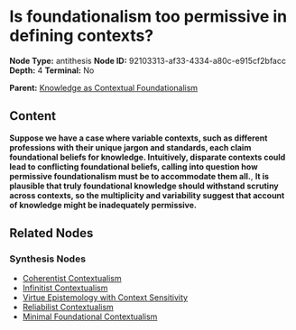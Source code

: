 # Is foundationalism too permissive in defining contexts?

**Node Type:** antithesis
**Node ID:** 92103313-af33-4334-a80c-e915cf2bfacc
**Depth:** 4
**Terminal:** No

**Parent:** [Knowledge as Contextual Foundationalism](knowledge-as-contextual-foundationalism-synthesis-5028d272-b1d7-4a0f-8990-e29c517840eb.md)

## Content

**Suppose we have a case where variable contexts, such as different professions with their unique jargon and standards, each claim foundational beliefs for knowledge. Intuitively, disparate contexts could lead to conflicting foundational beliefs, calling into question how permissive foundationalism must be to accommodate them all.**, **It is plausible that truly foundational knowledge should withstand scrutiny across contexts, so the multiplicity and variability suggest that account of knowledge might be inadequately permissive.**

## Related Nodes

### Synthesis Nodes

- [Coherentist Contextualism](coherentist-contextualism-synthesis-c9b94b56-e3e6-4562-a7d2-5cadff6689a4.md)
- [Infinitist Contextualism](infinitist-contextualism-synthesis-64f7b8d9-1c86-4a33-a3b9-dd17dba50642.md)
- [Virtue Epistemology with Context Sensitivity](virtue-epistemology-with-context-sensitivity-synthesis-04876bc3-dc0a-4245-b595-fa9f8153c21d.md)
- [Reliabilist Contextualism](reliabilist-contextualism-synthesis-293f3df5-1915-4f2a-a5a5-020f605cf754.md)
- [Minimal Foundational Contextualism](minimal-foundational-contextualism-synthesis-bee10a44-690a-4218-bf1e-f39b3de55692.md)
